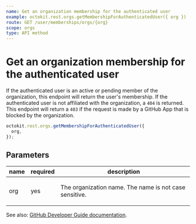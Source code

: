 ```yaml
---
name: Get an organization membership for the authenticated user
example: octokit.rest.orgs.getMembershipForAuthenticatedUser({ org })
route: GET /user/memberships/orgs/{org}
scope: orgs
type: API method
---
```


# Get an organization membership for the authenticated user

If the authenticated user is an active or pending member of the organization, this endpoint will return the user's membership. If the authenticated user is not affiliated with the organization, a `404` is returned. This endpoint will return a `403` if the request is made by a GitHub App that is blocked by the organization.

```js
octokit.rest.orgs.getMembershipForAuthenticatedUser({
  org,
});
```

## Parameters

<table>
  <thead>
    <tr>
      <th>name</th>
      <th>required</th>
      <th>description</th>
    </tr>
  </thead>
  <tbody>
    <tr><td>org</td><td>yes</td><td>

The organization name. The name is not case sensitive.

</td></tr>
  </tbody>
</table>

See also: [GitHub Developer Guide documentation](https://docs.github.com/rest/reference/orgs#get-an-organization-membership-for-the-authenticated-user).
